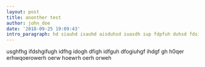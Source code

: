 ```yaml
---
layout: post
title: anonther test
author: john_doe
date: '2018-09-25 19:09:43'
intro_paragraph: hd siauhd isauhd aisduhsd iuasdh iup fdpfuh duhsd fdsifuh sudfh fuh
---
```

 usghfhg ifdshgifugh idfhg idogh dfigh idfguh dfogiuhgf ihdgf gh h0qer erhwqoerowerh oerw hoewrh oerh orweh
